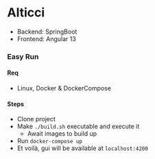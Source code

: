 # Alticci
- Backend: SpringBoot
- Frontend: Angular 13


### Easy Run
#### Req
- Linux, Docker & DockerCompose 

#### Steps
- Clone project
- Make `./build.sh` executable and execute it
  - Await images to build up
- Run `docker-compose up`
- Et voilà, gui will be available at `localhost:4200`

